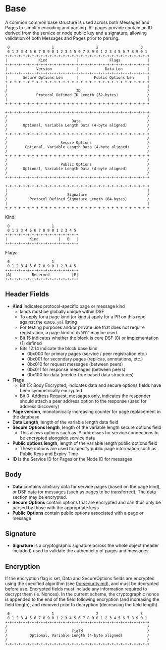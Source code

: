 # Base

A common common base structure is used across both Messages and Pages to simplify encoding and parsing. All pages provide contain an ID derived from the service or node public key and a signature, allowing validation of both Messages and Pages prior to parsing.

```text
 0                   1                   2                   3
 0 1 2 3 4 5 6 7 8 9 0 1 2 3 4 5 6 7 8 9 0 1 2 3 4 5 6 7 8 9 0 1
+-+-+-+-+-+-+-+-+-+-+-+-+-+-+-+-+-+-+-+-+-+-+-+-+-+-+-+-+-+-+-+-+
|              Kind             |              Flags            |           
+-+-+-+-+-+-+-+-+-+-+-+-+-+-+-+-+-+-+-+-+-+-+-+-+-+-+-+-+-+-+-+-+
|             Version           |            Data Len           |
+-+-+-+-+-+-+-+-+-+-+-+-+-+-+-+-+-+-+-+-+-+-+-+-+-+-+-+-+-+-+-+-+
|       Secure Options Len      |       Public Options Len      |
+-+-+-+-+-+-+-+-+-+-+-+-+-+-+-+-+-+-+-+-+-+-+-+-+-+-+-+-+-+-+-+-+
|                                                               |
/                               ID                              /
/             Protocol Defined ID Length (32-bytes)             /
|                                                               |
+-+-+-+-+-+-+-+-+-+-+-+-+-+-+-+-+-+-+-+-+-+-+-+-+-+-+-+-+-+-+-+-+

+-+-+-+-+-+-+-+-+-+-+-+-+-+-+-+-+-+-+-+-+-+-+-+-+-+-+-+-+-+-+-+-+
/                                                               /
/                             Data                              /
/       Optional, Variable Length Data (4-byte aligned)         /
/                                                               /
+-+-+-+-+-+-+-+-+-+-+-+-+-+-+-+-+-+-+-+-+-+-+-+-+-+-+-+-+-+-+-+-+
/                                                               /
/                        Secure Options                         /
/        Optional, Variable Length Data (4-byte aligned)        /
/                                                               /
+-+-+-+-+-+-+-+-+-+-+-+-+-+-+-+-+-+-+-+-+-+-+-+-+-+-+-+-+-+-+-+-+
/                                                               /
/                        Public Options                         /
/       Optional, Variable Length Data (4-byte aligned)         /
/                                                               /
+-+-+-+-+-+-+-+-+-+-+-+-+-+-+-+-+-+-+-+-+-+-+-+-+-+-+-+-+-+-+-+-+

+-+-+-+-+-+-+-+-+-+-+-+-+-+-+-+-+-+-+-+-+-+-+-+-+-+-+-+-+-+-+-+-+
|                                                               |
/                           Signature                           /
/          Protocol Defined Signature Length (64-bytes)         /
|                                                               |
+-+-+-+-+-+-+-+-+-+-+-+-+-+-+-+-+-+-+-+-+-+-+-+-+-+-+-+-+-+-+-+-+
```

Kind:

```text
 0                   1           
 0 1 2 3 4 5 6 7 8 9 0 1 2 3 4 5 
+-+-+-+-+-+-+-+-+-+-+-+-+-+-+-+-+
|          Kind         |   B   |       
+-+-+-+-+-+-+-+-+-+-+-+-+-+-+-+-+
```

Flags:

```text
 0                   1           
 0 1 2 3 4 5 6 7 8 9 0 1 2 3 4 5 
+-+-+-+-+-+-+-+-+-+-+-+-+-+-+-+-+
|A|         Reserved          |E|        
+-+-+-+-+-+-+-+-+-+-+-+-+-+-+-+-+
```

## Header Fields

* **Kind** indicates protocol-specific page or message kind
  * kinds must be globally unique within DSF
  * To apply for a page kind \(or kinds\) apply for a PR on this repo against the `KINDS.yml` listing
  * For testing purposes and/or private use that does not require registration, a page kind of  `0x0FFF` may be used
  * Bit 15 indicates whether the block is core DSF \(0\) or implementation \(1\) defined 
  * Bits 12:14 indicate the block base kind
    * 0bx000 for primary pages \(service / peer registration etc.\)
    * 0bx001 for secondary pages \(replicas, annotations, etc.\)
    * 0bx010 for request messages \(between peers\)
    * 0bx011 for response messages \(between peers\)
    * 0bx100 for data \(merkle-tree based data structures\)
* **Flags**
  * Bit 15: Body Encrypted, indicates data and secure options fields have been symmetrically encrypted
  * Bit 0: Address Request, messages only, indicates the responder should attach a peer address option to the response \(used for address discovery\)
* **Page version**, monotonically increasing counter for page replacement in the database
* **Data Length**, length of the variable length data field
* **Secure Options length**, length of the variable length secure options field
  * This allows options such as IP addresses for service connections to be encrypted alongside service data
* **Public options length**, length of the variable length public options field
  * These options are used to specify public page information such as Public Keys and Expiry Time
* **ID** is the Service ID for Pages or the Node ID for messages

## Body

* **Data** contains arbitrary data for service pages \(based on the page kind\), or DSF data for messages \(such as pages to be transferred\). The data section may be encrypted.
* **Secure Options** contain options that are encrypted and can thus only be parsed by those with the appropriate keys
* **Public Options** contain public options associated with a page or message

## Signature

* **Signature** is a cryptographic signature across the whole object \(header included\) used to validate the authenticity of pages and messages.

## Encryption

If the encryption flag is set, Data and SecureOptions fields are encrypted using the specified algorithm \(see [0x-security.md](https://github.com/ryankurte/DSF-proto/tree/c85420e467a9e6ea2e0c63afe79835a4f4ae71dc/0x-security.md)\), and must be decrypted before use. 
Encrypted fields must include any information required to decrypt them \(ie. Nonces\). In the current scheme, the cryptographic nonce is appended to the end of the field following encryption \(and increasing the field length\), and removed prior to decryption \(decreasing the field length\).

```text
 0                   1                   2                   3
 0 1 2 3 4 5 6 7 8 9 0 1 2 3 4 5 6 7 8 9 0 1 2 3 4 5 6 7 8 9 0 1
+-+-+-+-+-+-+-+-+-+-+-+-+-+-+-+-+-+-+-+-+-+-+-+-+-+-+-+-+-+-+-+-+
/                                                               /
/                             Field                             /
/          Optional, Variable Length (4-byte aligned)           /
/                                                               /
+-+-+-+-+-+-+-+-+-+-+-+-+-+-+-+-+-+-+-+-+-+-+-+-+-+-+-+-+-+-+-+-+
```

